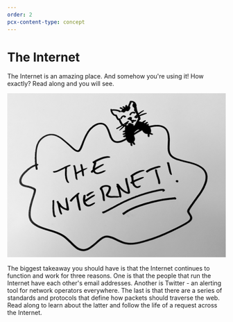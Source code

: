 ```yaml
---
order: 2
pcx-content-type: concept
---
```


# The Internet

The Internet is an amazing place. And somehow you're using it! How exactly? Read along and you will see.

![the-internet](./static/internet.jpg)

The biggest takeaway you should have is that the Internet continues to function and work for three reasons. One is that the people that run the Internet have each other's email addresses. Another is Twitter - an alerting tool for network operators everywhere. The last is that there are a series of standards and protocols that define how packets should traverse the web. Read along to learn about the latter and follow the life of a request across the Internet.
